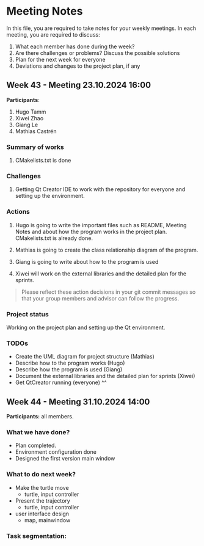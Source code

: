 # Meeting Notes
In this file, you are required to take notes for your weekly meetings. 
In each meeting, you are required to discuss:

1. What each member has done during the week?
2. Are there challenges or problems? Discuss the possible solutions
3. Plan for the next week for everyone
4. Deviations and changes to the project plan, if any


## Week 43 - Meeting 23.10.2024 16:00

**Participants**: 
1. Hugo Tamm
2. Xiwei Zhao
3. Giang Le
4. Mathias Castrén 

### Summary of works

1. CMakelists.txt is done

### Challenges

1. Getting Qt Creator IDE to work with the repository for everyone and setting up the environment.

### Actions

1. Hugo is going to write the important files such as README, Meeting Notes and about how the program works in the project plan. CMakelists.txt is already done.

2. Mathias is going to create the class relationship diagram of the program.

3. Giang is going to write about how to the program is used

4. Xiwei will work on the external libraries and the detailed plan for the sprints.

> Please reflect these action decisions in your git commit messages so that 
> your group members and advisor can follow the progress.

### Project status 

Working on the project plan and setting up the Qt environment.

### TODOs

- Create the UML diagram for project structure (Mathias)
- Describe how to the program works (Hugo)
- Describe how the program is used (Giang)
- Document the external libraries and the detailed plan for sprints (Xiwei)
- Get QtCreator running (everyone) ^^



## Week 44 - Meeting 31.10.2024 14:00

**Participants:** all members.

### What we have done?

- Plan completed.
- Environment configuration done
- Designed the first version main window



### What to do next week?

- Make the turtle move
  - turtle, input controller
- Present the trajectory
  - turtle, input controller
- user interface design
  - map, mainwindow



### Task segmentation:



